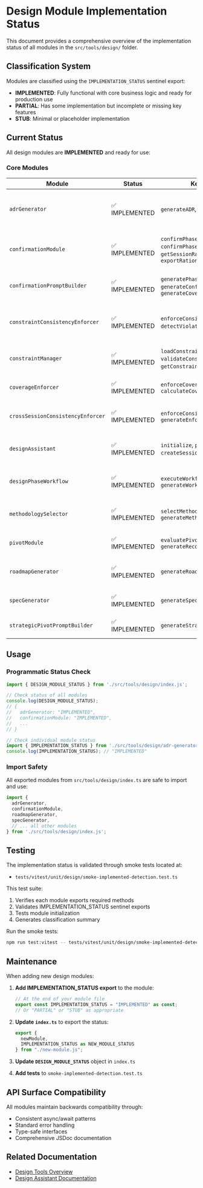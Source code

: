 # Design Module Implementation Status

This document provides a comprehensive overview of the implementation status of all modules in the `src/tools/design/` folder.

## Classification System

Modules are classified using the `IMPLEMENTATION_STATUS` sentinel export:

- **IMPLEMENTED**: Fully functional with core business logic and ready for production use
- **PARTIAL**: Has some implementation but incomplete or missing key features
- **STUB**: Minimal or placeholder implementation

## Current Status

All design modules are **IMPLEMENTED** and ready for use:

### Core Modules

| Module | Status | Key Methods | Description |
|--------|--------|-------------|-------------|
| `adrGenerator` | ✅ IMPLEMENTED | `generateADR`, `generateSessionADRs` | Automated Architecture Decision Record generation |
| `confirmationModule` | ✅ IMPLEMENTED | `confirmPhase`, `confirmPhaseCompletion`, `getSessionRationaleHistory`, `exportRationaleDocumentation` | Phase completion confirmation with rationale tracking |
| `confirmationPromptBuilder` | ✅ IMPLEMENTED | `generatePhaseCompletionPrompt`, `generateConfirmationPrompt`, `generateCoverageValidationPrompt` | Generates structured confirmation prompts |
| `constraintConsistencyEnforcer` | ✅ IMPLEMENTED | `enforceConsistency`, `detectViolations`, `generateReport` | Ensures constraint consistency across design phases |
| `constraintManager` | ✅ IMPLEMENTED | `loadConstraintsFromConfig`, `validateConstraints`, `getConstraint`, `getMicroMethods` | Central constraint management and validation |
| `coverageEnforcer` | ✅ IMPLEMENTED | `enforceCoverage`, `calculateCoverage` | Coverage threshold enforcement |
| `crossSessionConsistencyEnforcer` | ✅ IMPLEMENTED | `enforceConsistency`, `generateEnforcementPrompts` | Cross-session design consistency validation |
| `designAssistant` | ✅ IMPLEMENTED | `initialize`, `processRequest`, `createSession`, `validatePhase` | Main orchestrator for the design framework |
| `designPhaseWorkflow` | ✅ IMPLEMENTED | `executeWorkflow`, `generateWorkflowGuide` | Manages design phase transitions and workflows |
| `methodologySelector` | ✅ IMPLEMENTED | `selectMethodology`, `generateMethodologyProfile` | Selects appropriate design methodology |
| `pivotModule` | ✅ IMPLEMENTED | `evaluatePivotNeed`, `generateRecommendations` | Deterministic pivot decision making |
| `roadmapGenerator` | ✅ IMPLEMENTED | `generateRoadmap` | Automated implementation roadmap generation |
| `specGenerator` | ✅ IMPLEMENTED | `generateSpecification` | Technical specification generation |
| `strategicPivotPromptBuilder` | ✅ IMPLEMENTED | `generateStrategicPivotPrompt` | Strategic pivot prompt construction |

## Usage

### Programmatic Status Check

```typescript
import { DESIGN_MODULE_STATUS } from './src/tools/design/index.js';

// Check status of all modules
console.log(DESIGN_MODULE_STATUS);
// {
//   adrGenerator: "IMPLEMENTED",
//   confirmationModule: "IMPLEMENTED",
//   ...
// }

// Check individual module status
import { IMPLEMENTATION_STATUS } from './src/tools/design/adr-generator.js';
console.log(IMPLEMENTATION_STATUS); // "IMPLEMENTED"
```

### Import Safety

All exported modules from `src/tools/design/index.ts` are safe to import and use:

```typescript
import {
  adrGenerator,
  confirmationModule,
  roadmapGenerator,
  specGenerator,
  // ... all other modules
} from './src/tools/design/index.js';
```

## Testing

The implementation status is validated through smoke tests located at:
- `tests/vitest/unit/design/smoke-implemented-detection.test.ts`

This test suite:
1. Verifies each module exports required methods
2. Validates IMPLEMENTATION_STATUS sentinel exports
3. Tests module initialization
4. Generates classification summary

Run the smoke tests:
```bash
npm run test:vitest -- tests/vitest/unit/design/smoke-implemented-detection.test.ts
```

## Maintenance

When adding new design modules:

1. **Add IMPLEMENTATION_STATUS export** to the module:
   ```typescript
   // At the end of your module file
   export const IMPLEMENTATION_STATUS = "IMPLEMENTED" as const;
   // Or "PARTIAL" or "STUB" as appropriate
   ```

2. **Update `index.ts`** to export the status:
   ```typescript
   export {
     newModule,
     IMPLEMENTATION_STATUS as NEW_MODULE_STATUS
   } from "./new-module.js";
   ```

3. **Update `DESIGN_MODULE_STATUS`** object in `index.ts`

4. **Add tests** to `smoke-implemented-detection.test.ts`

## API Surface Compatibility

All modules maintain backwards compatibility through:
- Consistent async/await patterns
- Standard error handling
- Type-safe interfaces
- Comprehensive JSDoc documentation

## Related Documentation

- [Design Tools Overview](../README.md)
- [Design Assistant Documentation](./design-module-status.md)
<!-- [MCP Design Framework](./design-framework.md) - File does not exist -->
<!-- [Test Coverage Report](../coverage/index.html) - Dynamic file, not in repository -->

